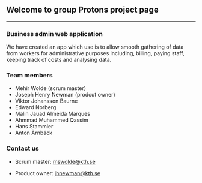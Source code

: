 ## Welcome to group Protons project page

***



### Business admin web application
We have created an app which use is to allow smooth gathering of data from workers for administrative purposes including, billing, paying staff, keeping track of costs and analysing data. 


### Team members
* Mehir Wolde (scrum master)
* Joseph Henry Newman (prodcut owner)
* Viktor Johansson Baurne
* Edward Norberg
* Malin Jauad Almeida Marques
* Ahmmad Muhammed Qassim
* Hans Stammler
* Anton Ärnbäck


### Contact us
* Scrum master: mswolde@kth.se

* Product owner: jhnewman@kth.se
